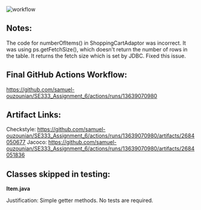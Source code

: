 ![workflow](https://github.com/samuel-ouzounian/SE333_Assignment_6/actions/workflows/SE333_CI.yml/badge.svg)

## Notes:
The code for numberOfItems() in ShoppingCartAdaptor was incorrect. It was using ps.getFetchSize(), which doesn't return the number of rows in the table. It returns the fetch size which is set by JDBC. Fixed this issue. 
## Final GitHub Actions Workflow:
https://github.com/samuel-ouzounian/SE333_Assignment_6/actions/runs/13639070980

## Artifact Links:
Checkstyle: https://github.com/samuel-ouzounian/SE333_Assignment_6/actions/runs/13639070980/artifacts/2684050677
Jacoco: https://github.com/samuel-ouzounian/SE333_Assignment_6/actions/runs/13639070980/artifacts/2684051836
## Classes skipped in testing:

**Item.java**

Justification: Simple getter methods. No tests are required.